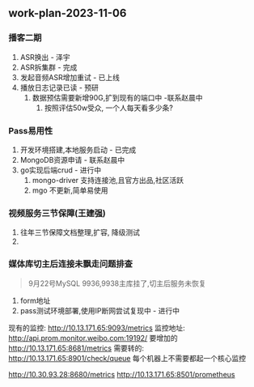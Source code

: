 ## work-plan-2023-11-06

### 播客二期
1. ASR换出 - 泽宇
2. ASR拆集群 - 完成
3. 发起音频ASR增加重试 - 已上线
4. 播放日志记录已读 - 预研
    1. 数据预估需要新增90G,扩到现有的端口中 -联系赵晨中
        1. 按照评估50w受众, 一个人每天看多少条? 

### Pass易用性

1. 开发环境搭建,本地服务启动 - 已完成
2. MongoDB资源申请 - 联系赵晨中
3. go实现后端crud - 进行中
    1. mongo-driver 支持连接池,且官方出品,社区活跃
    2. mgo 不更新,简单易使用

### 视频服务三节保障(王建强)

1. 往年三节保障文档整理,扩容, 降级测试
2. 

### 媒体库切主后连接未飘走问题排查
> 9月22号MySQL 9936,9938主库挂了,切主后服务未恢复

1. form地址 [](https://git.intra.weibo.com/im/form/-/issues/8007)
2. pass测试环境部署,使用IP断网尝试复现中 - 进行中

现有的监控: http://10.13.171.65:9093/metrics 
监控地址: http://api.prom.monitor.weibo.com:19192/
要增加的
http://10.13.171.65:8681/metrics
需要转的:
http://10.13.171.65:8901/check/queue
每个机器上不需要都起一个核心监控

http://10.30.93.28:8680/metrics
http://10.13.171.65:8501/prometheus
